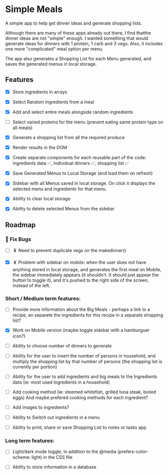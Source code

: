 # Simple Meals

A simple app to help get dinner ideas and generate shopping lists.

Although there are many of these apps already out there, I find thatthe dinner ideas are not "simple" enough. I wanted something that would generate ideas for dinners with 1 protein, 1 carb and 3 vegs. Also, it includes one more "complicated" meal option per menu.

The app also generates a Shopping List for each Menu generated, and saves the generated menus in local storage.

## Features

- [x] Store ingredients in arrays

- [x] Select Random ingredients from a meal

- [x] Add and select entire meals alongside random ingredients

- [ ] Select varied proteins for the menu (prevent eating same protein type on all meals)

- [x] Generate a shopping list from all the required produce

- [x] Render results in the DOM

- [x] Create separate components for each reusable part of the code: ingredients data ✅, individual dinners ✅, shopping list ✅

- [x] Save Generated Menus to Local Storage (and load them on refresh)

- [x] Sidebar with all Menus saved in local storage. On click it displays the selected menu and ingredients for that menu.

- [x] Ability to clear local storage

- [x] Ability to delete selected Menus from the sidebar

## Roadmap

### 🚨 Fix Bugs

- [ ] 🪳 Need to prevent duplicate vegs on the makedinner()

- [x] 🪳 Problem with sidebar on mobile: when the user does not have anything stored in local storage, and generates the first meal on Mobile, the sidebar immediately appears (it shouldn't. It should just appear the button to toggle it), and it's pushed to the right side of the screen, instead of the left.

### Short / Medium term features:

- [ ] Provide more information about the Big Meals - perhaps a link to a recipe, an separete the ingredients for this recipe in a separate shopping list?

- [x] Work on Mobile version (maybe toggle sidebar with a hamburguer icon?)

- [ ] Ability to choose number of dinners to generate

- [ ] Ability for the user to insert the number of persons in household, and multiply the shopping list by that number of persons (the shopping list is currently per portion)

- [ ] Ability for the user to add ingredients and big meals to the Ingredients data (ie: most used ingredients in a household)

- [ ] Add cooking method (ie: steemed whitefish, grilled tuna steak, boiled eggs) And maybe prefered cooking methods for each ingredient?

- [ ] Add images to ingredients?

- [ ] Ability to Switch out ingredients in a menu

- [ ] Ability to print, share or save Shopping List to notes or tasks app

### Long term features:

- [ ] Light/dark mode toggle, in addition to the @media (prefers-color-scheme: light) in the CSS file

- [ ] Ability to store information in a database
